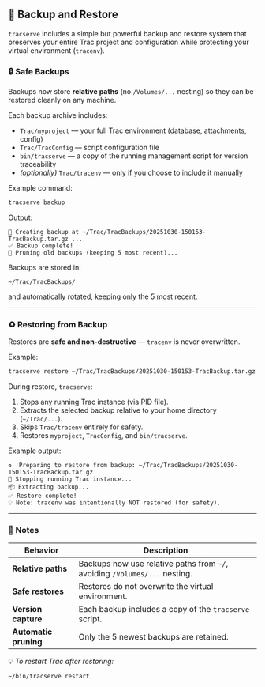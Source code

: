 
## 💾 Backup and Restore

`tracserve` includes a simple but powerful backup and restore system that preserves your
entire Trac project and configuration while protecting your virtual environment (`tracenv`).

### 🔒 Safe Backups

Backups now store **relative paths** (no `/Volumes/...` nesting) so they can be restored
cleanly on any machine.

Each backup archive includes:
- `Trac/myproject` — your full Trac environment (database, attachments, config)
- `Trac/TracConfig` — script configuration file
- `bin/tracserve` — a copy of the running management script for version traceability
- *(optionally)* `Trac/tracenv` — only if you choose to include it manually

Example command:
```bash
tracserve backup
```

Output:
```
💾 Creating backup at ~/Trac/TracBackups/20251030-150153-TracBackup.tar.gz ...
✅ Backup complete!
🧹 Pruning old backups (keeping 5 most recent)...
```

Backups are stored in:
```
~/Trac/TracBackups/
```
and automatically rotated, keeping only the 5 most recent.

---

### ♻️ Restoring from Backup

Restores are **safe and non-destructive** — `tracenv` is never overwritten.

Example:
```bash
tracserve restore ~/Trac/TracBackups/20251030-150153-TracBackup.tar.gz
```

During restore, `tracserve`:
1. Stops any running Trac instance (via PID file).  
2. Extracts the selected backup relative to your home directory (`~/Trac/...`).  
3. Skips `Trac/tracenv` entirely for safety.  
4. Restores `myproject`, `TracConfig`, and `bin/tracserve`.  

Example output:
```
♻️  Preparing to restore from backup: ~/Trac/TracBackups/20251030-150153-TracBackup.tar.gz
🛑 Stopping running Trac instance...
📦 Extracting backup...
✅ Restore complete!
💡 Note: tracenv was intentionally NOT restored (for safety).
```

---

### 🧠 Notes

| Behavior | Description |
|-----------|--------------|
| **Relative paths** | Backups now use relative paths from `~/`, avoiding `/Volumes/...` nesting. |
| **Safe restores** | Restores do not overwrite the virtual environment. |
| **Version capture** | Each backup includes a copy of the `tracserve` script. |
| **Automatic pruning** | Only the 5 newest backups are retained. |

💡 *To restart Trac after restoring:*
```bash
~/bin/tracserve restart
```

